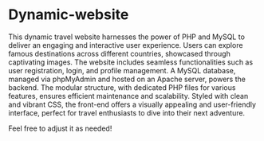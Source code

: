 # Dynamic-website

This dynamic travel website harnesses the power of PHP and MySQL to deliver an engaging and interactive user experience. Users can explore famous destinations across different countries, showcased through captivating images. The website includes seamless functionalities such as user registration, login, and profile management. A MySQL database, managed via phpMyAdmin and hosted on an Apache server, powers the backend. The modular structure, with dedicated PHP files for various features, ensures efficient maintenance and scalability. Styled with clean and vibrant CSS, the front-end offers a visually appealing and user-friendly interface, perfect for travel enthusiasts to dive into their next adventure.

Feel free to adjust it as needed!
